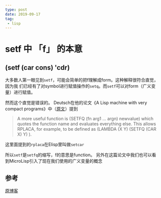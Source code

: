 ```yaml
---
type: post
date: 2019-09-17
tag:
 - lisp
---
```

# setf 中 「f」 的本意

## (setf (car cons) 'cdr)

大多数人第一眼见到`setf`，可能会简单的把f理解成form。这种解释很符合直觉，因为我
们已经有了对symbol进行赋值操作的`setq`。而`setf`可以对form（广义变量）进行赋值。 

然而这个直觉是错误的。 Deutsch在他的论文《A Lisp machine with very compact
programs》中（[原文](http://www.softwarepreservation.org/projects/LISP/interlisp-d/Deutsch-3IJCAI.pdf)）提到 

> A more useful function is (SETFQ (fn arg1 ... argn) newvalue)
> which quotes the function name and evaluates everything else. 
> This allows RPLACA, for example, to be defined as (LAMBDA (X Y) (SETFQ (CAR X) Y) ).

这里面提到的`rplaca`在Elisp里叫做`setcar`

所以`setf`是`setfq`的缩写，f的意思是function。 另外在这篇论文中我们也可以看到MicroLisp引入了现在我们使用的广义变量的概念

## 参考

[原博客](https://g000001.cddddr.org/3715857294)
